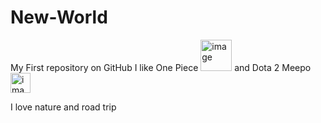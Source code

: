 # New-World
My First repository on GitHub
I like One Piece <img width="50" height="50" alt="image" src="https://github.com/user-attachments/assets/880634f1-7c79-4fbb-b417-2916d32528fd" />
 and Dota 2 Meepo <img width="32" height="32" alt="image" src="https://github.com/user-attachments/assets/97812f3a-b4f8-418f-8d72-194b5cb53e24" />


I love nature and road trip 
